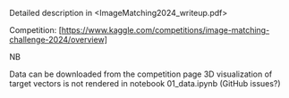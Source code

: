 Detailed description in <ImageMatching2024_writeup.pdf>

Competition: [https://www.kaggle.com/competitions/image-matching-challenge-2024/overview]

NB

Data can be downloaded from the competition page
3D visualization of target vectors is not rendered in notebook 01_data.ipynb (GitHub issues?)

